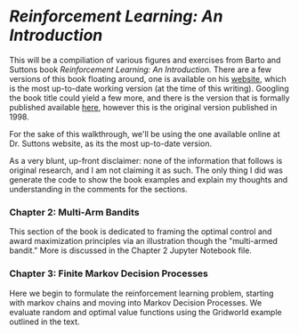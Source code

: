 # *Reinforcement Learning: An Introduction*

This will be a compiliation of various figures and exercises from Barto and Suttons book *Reinforcement Learning: An Introduction.* There are a few versions of this book floating around, one is available on his [website](http://incompleteideas.net/sutton/book/bookdraft2017june19.pdf), which is the most up-to-date working version (at the time of this writing). Googling the book title could yield a few more, and there is the version that is formally published available [here](https://www.amazon.com/Reinforcement-Learning-Introduction-Adaptive-Computation/dp/0262193981), however this is the original version published in 1998.

For the sake of this walkthrough, we'll be using the one available online at Dr. Suttons website, as its the most up-to-date version.

As a very blunt, up-front disclaimer: none of the information that follows is original research, and I am not claiming it as such. The only thing I did was generate the code to show the book examples and explain my thoughts and understanding in the comments for the sections. 

### Chapter 2: Multi-Arm Bandits
This section of the book is dedicated to framing the optimal control and award maximization principles via an illustration though the "multi-armed bandit." More is discussed in the Chapter 2 Jupyter Notebook file. 

### Chapter 3: Finite Markov Decision Processes
Here we begin to formulate the reinforcement learning problem, starting with markov chains and moving into Markov Decision Processes. We evaluate random and optimal value functions using the Gridworld example outlined in the text.

